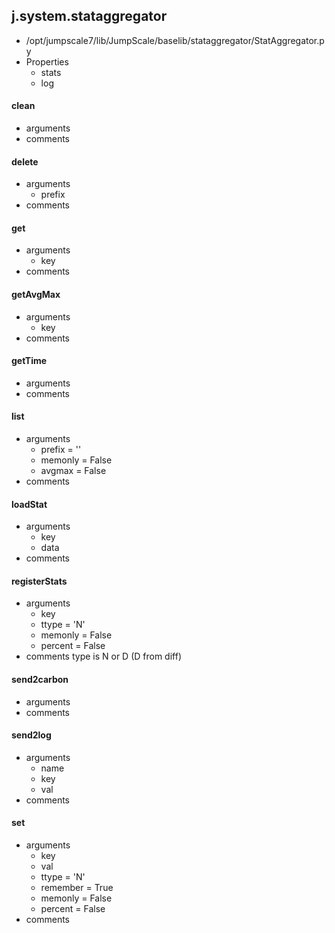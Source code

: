 ## j.system.stataggregator

- /opt/jumpscale7/lib/JumpScale/baselib/stataggregator/StatAggregator.py
- Properties
    - stats
    - log

#### clean 
- arguments
- comments
    

#### delete 
- arguments
    - prefix
- comments
    

#### get 
- arguments
    - key
- comments
    

#### getAvgMax 
- arguments
    - key
- comments
    

#### getTime 
- arguments
- comments
    

#### list 
- arguments
    - prefix = ''
    - memonly = False
    - avgmax = False
- comments
    

#### loadStat 
- arguments
    - key
    - data
- comments
    

#### registerStats 
- arguments
    - key
    - ttype = 'N'
    - memonly = False
    - percent = False
- comments
    type is N or D (D from diff)

#### send2carbon 
- arguments
- comments
    

#### send2log 
- arguments
    - name
    - key
    - val
- comments
    

#### set 
- arguments
    - key
    - val
    - ttype = 'N'
    - remember = True
    - memonly = False
    - percent = False
- comments
    

